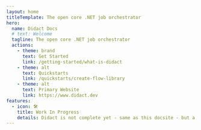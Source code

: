 ```yaml
---
layout: home
titleTemplate: The open core .NET job orchestrator
hero:
  name: Didact Docs
  # text: Welcome
  tagline: The open core .NET job orchestrator
  actions:
    - theme: brand
      text: Get Started
      link: /getting-started/what-is-didact
    - theme: alt
      text: Quickstarts
      link: /quickstarts/create-flow-library
    - theme: alt
      text: Primary Website
      link: https://www.didact.dev
features:
  - icon: 🛠️
    title: Work In Progress
    details: Didact is not complete yet - same as this docsite - but a working version will be ready soon! If you'd like to be notified of when Didact is ready, feel free to drop your email on the main site. We are getting close! 
---
```


